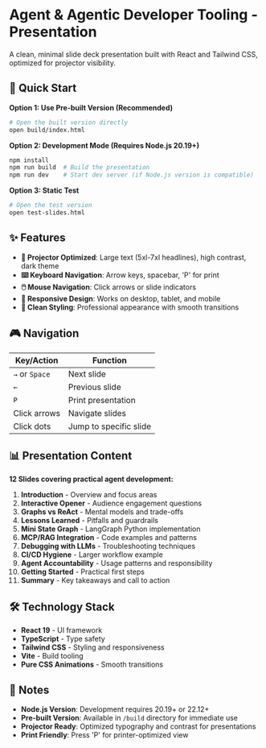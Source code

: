 # Agent & Agentic Developer Tooling - Presentation

A clean, minimal slide deck presentation built with React and Tailwind CSS, optimized for projector visibility.

## 🚀 Quick Start

**Option 1: Use Pre-built Version (Recommended)**
```bash
# Open the built version directly
open build/index.html
```

**Option 2: Development Mode (Requires Node.js 20.19+)**
```bash
npm install
npm run build  # Build the presentation
npm run dev    # Start dev server (if Node.js version is compatible)
```

**Option 3: Static Test**
```bash
# Open the test version
open test-slides.html
```

## ✨ Features

- **🎯 Projector Optimized**: Large text (5xl-7xl headlines), high contrast, dark theme
- **⌨️ Keyboard Navigation**: Arrow keys, spacebar, 'P' for print
- **🖱️ Mouse Navigation**: Click arrows or slide indicators
- **📱 Responsive Design**: Works on desktop, tablet, and mobile
- **🎨 Clean Styling**: Professional appearance with smooth transitions

## 🎮 Navigation

| Key/Action | Function |
|------------|----------|
| `→` or `Space` | Next slide |
| `←` | Previous slide |
| `P` | Print presentation |
| Click arrows | Navigate slides |
| Click dots | Jump to specific slide |

## 📊 Presentation Content

**12 Slides covering practical agent development:**

1. **Introduction** - Overview and focus areas
2. **Interactive Opener** - Audience engagement questions
3. **Graphs vs ReAct** - Mental models and trade-offs
4. **Lessons Learned** - Pitfalls and guardrails
5. **Mini State Graph** - LangGraph Python implementation
6. **MCP/RAG Integration** - Code examples and patterns
7. **Debugging with LLMs** - Troubleshooting techniques
8. **CI/CD Hygiene** - Larger workflow example
9. **Agent Accountability** - Usage patterns and responsibility
10. **Getting Started** - Practical first steps
11. **Summary** - Key takeaways and call to action

## 🛠️ Technology Stack

- **React 19** - UI framework
- **TypeScript** - Type safety
- **Tailwind CSS** - Styling and responsiveness
- **Vite** - Build tooling
- **Pure CSS Animations** - Smooth transitions

## 📝 Notes

- **Node.js Version**: Development requires 20.19+ or 22.12+
- **Pre-built Version**: Available in `/build` directory for immediate use
- **Projector Ready**: Optimized typography and contrast for presentations
- **Print Friendly**: Press 'P' for printer-optimized view
